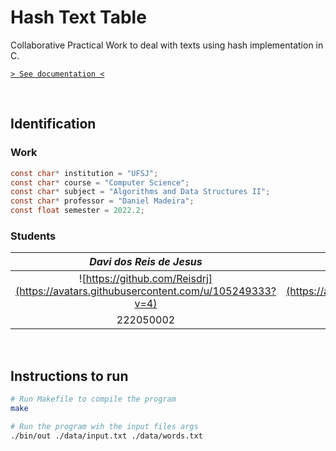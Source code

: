 # Hash Text Table

Collaborative Practical Work to deal with texts using hash implementation in C.

[`> See documentation <`](./docs/README.md)

&nbsp;

## Identification

### Work

```c
const char* institution = "UFSJ";
const char* course = "Computer Science";
const char* subject = "Algorithms and Data Structures II";
const char* professor = "Daniel Madeira";
const float semester = 2022.2;
```

### Students

|                               _Davi dos Reis de Jesus_                               |                                _Gabriel de Paula Meira_                                 |
| :----------------------------------------------------------------------------------: | :-------------------------------------------------------------------------------------: |
| ![https://github.com/Reisdrj](https://avatars.githubusercontent.com/u/105249333?v=4) | ![https://github.com/gabrieldp23](https://avatars.githubusercontent.com/u/66735014?v=4) |
|                                      222050002                                       |                                        222050003                                        |

&nbsp;

## Instructions to run

```bash
# Run Makefile to compile the program
make

# Run the program wih the input files args
./bin/out ./data/input.txt ./data/words.txt
```
